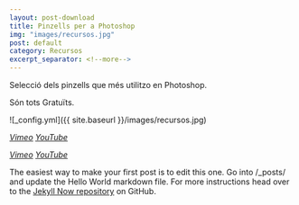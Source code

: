```yaml
---
layout: post-download
title: Pinzells per a Photoshop
img: "images/recursos.jpg"
post: default
category: Recursos
excerpt_separator: <!--more-->
---
```


Selecció dels pinzells que més utilitzo en Photoshop.

Són tots Gratuïts.


<!--more-->


![_config.yml]({{ site.baseurl }}/images/recursos.jpg)

<em><u><a href="https://vimeo.com/216887355" title="Veure a Vimeo"><i class="icon-vimeo"></i>Vimeo</a></u></em>
<em><u><a href="https://www.youtube.com/Dp_kLXuZI6U" title="Veure a YouTube"><i class="icon-play"></i>YouTube</a></u></em>

<em><a href="https://vimeo.com/216887355" title="Veure a Vimeo"><i class="icon-vimeo"></i>Vimeo</a></em>
<em><a href="https://www.youtube.com/Dp_kLXuZI6U" title="Veure a YouTube"><i class="icon-play"></i>YouTube</a></em>

The easiest way to make your first post is to edit this one. Go into /_posts/ and update the Hello World markdown file. For more instructions head over to the [Jekyll Now repository](https://github.com/barryclark/jekyll-now) on GitHub.
